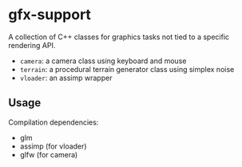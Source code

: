 # gfx-support
A collection of C++ classes for graphics tasks not tied to a specific rendering API.
 - `camera`: a camera class using keyboard and mouse
 - `terrain`: a procedural terrain generator class using simplex noise
 - `vloader`: an assimp wrapper

## Usage
Compilation dependencies:
 - glm
 - assimp (for vloader)
 - glfw (for camera)
